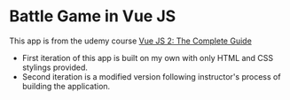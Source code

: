 # Battle Game in Vue JS
This app is from the udemy course [Vue JS 2: The Complete Guide ](https://www.udemy.com/vuejs-2-the-complete-guide/learn/v4/overview)
* First iteration of this app is built on my own with only HTML and CSS stylings provided.
* Second iteration is a modified version following instructor's process of building the application.